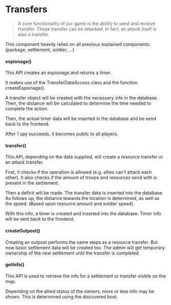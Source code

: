 # Transfers
> A core functionality of our game is the ability to send and receive transfer. These transfer can be attacked. In fact, an attack itself is also a transfer.

This component heavily relies on all previous explained components. (package, settlement, soldier, ...)

#### espionage()

This API creates an espionage and returns a timer.

It makes use of the TransferDataAccess class and the function createEspionage().

A transfer object will be created with the necessary info in the database. Then, the distance will be calculated to determine the time needed to complete the action.

Then, the actual timer data will be inserted in the database and be send back to the frontend.

After 1 spy succeeds, it becomes public to all players.

#### transfer()

This API, depending on the data supplied, will create a resource transfer or an attack transfer. 

First, it checks if the operation is allowed (e.g. allies can't attack each other). It also checks if the amount of troops and resources send with is present in the settlement.

Then a deficit will be made. The transfer data is inserted into the database. As follows up, the distance towards the location is determined, as well as the speed. (Based upon resource amount and soldier speed). 

With this info, a timer is created and inserted into the database. Timer info will be sent back to the frontend.

#### createOutpost()

Creating an outpost performs the same steps as a resource transfer. But now basic settlement data will be created too. The admin will get temporary ownership of the new settlement until the transfer is completed.

#### getInfo()

This API is used to retrieve the info for a settlement or transfer visible on the map.

Depending on the allied status of the owners, more or less info may be shown. This is determined using the discovered bool.